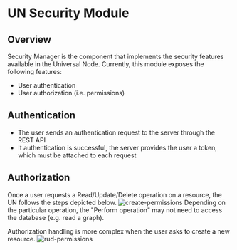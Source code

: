 # UN Security Module

## Overview

Security Manager is the component that implements the security features available in the Universal Node. Currently, this module exposes the following features:
- User authentication
- User authorization (i.e. permissions)

## Authentication
- The user sends an authentication request to the server through the REST API
- It authentication is successful, the server provides the user a token, which must be attached to each request

## Authorization
Once a user requests a Read/Update/Delete operation on a resource, the UN follows the steps depicted below.
![create-permissions](https://raw.githubusercontent.com/netgroup-polito/un-orchestrator/new_master/images/RUD.PNG)
Depending on the particular operation, the "Perform operation" may not need to access the database (e.g. read a graph).

Authorization handling is more complex when the user asks to create a new resource.
![rud-permissions](https://raw.githubusercontent.com/netgroup-polito/un-orchestrator/new_master/images/Creation.PNG)

